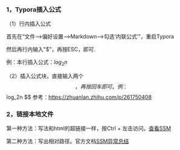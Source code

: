 ### 1，Typora插入公式

（1）行内插入公式

首先在“文件-->偏好设置-->Markdown-->勾选‘内联公式’”，重启Typora

然后再行内输入"$"，再按ESC，即可.

例：​本行插入公式：$log_2n$

（2）插入公式块，直接输入两个$$ ，再按回车即可。例：
$$
log_2n
$$
参考：https://zhuanlan.zhihu.com/p/261750408

### 2，链接本地文件

第一种方法：写法和html的超链接一样，按Ctrl + 左击访问。<a href="SSM">查看SSM</a>

第二种方法：写出相对路径。官方文档[SSM异常总结](./SSM/SSM框架异常总结.docx)


